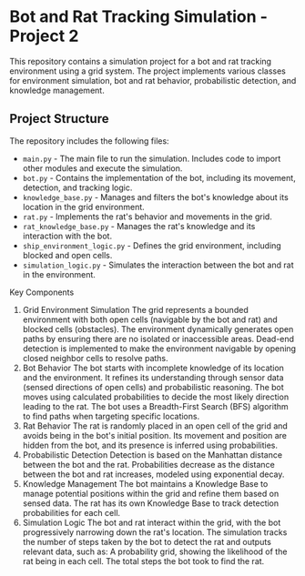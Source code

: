 # Bot and Rat Tracking Simulation - Project 2

This repository contains a simulation project for a bot and rat tracking environment using a grid system. The project implements various classes for environment simulation, bot and rat behavior, probabilistic detection, and knowledge management.

## Project Structure

The repository includes the following files:

- `main.py` - The main file to run the simulation. Includes code to import other modules and execute the simulation.
- `bot.py` - Contains the implementation of the bot, including its movement, detection, and tracking logic.
- `knowledge_base.py` - Manages and filters the bot's knowledge about its location in the grid environment.
- `rat.py` - Implements the rat's behavior and movements in the grid.
- `rat_knowledge_base.py` - Manages the rat's knowledge and its interaction with the bot.
- `ship_environment_logic.py` - Defines the grid environment, including blocked and open cells.
- `simulation_logic.py` - Simulates the interaction between the bot and rat in the environment.

Key Components
1. Grid Environment Simulation
The grid represents a bounded environment with both open cells (navigable by the bot and rat) and blocked cells (obstacles).
The environment dynamically generates open paths by ensuring there are no isolated or inaccessible areas.
Dead-end detection is implemented to make the environment navigable by opening closed neighbor cells to resolve paths.
2. Bot Behavior
The bot starts with incomplete knowledge of its location and the environment.
It refines its understanding through sensor data (sensed directions of open cells) and probabilistic reasoning.
The bot moves using calculated probabilities to decide the most likely direction leading to the rat.
The bot uses a Breadth-First Search (BFS) algorithm to find paths when targeting specific locations.
3. Rat Behavior
The rat is randomly placed in an open cell of the grid and avoids being in the bot's initial position.
Its movement and position are hidden from the bot, and its presence is inferred using probabilities.
4. Probabilistic Detection
Detection is based on the Manhattan distance between the bot and the rat.
Probabilities decrease as the distance between the bot and rat increases, modeled using exponential decay.
5. Knowledge Management
The bot maintains a Knowledge Base to manage potential positions within the grid and refine them based on sensed data.
The rat has its own Knowledge Base to track detection probabilities for each cell.
6. Simulation Logic
The bot and rat interact within the grid, with the bot progressively narrowing down the rat's location.
The simulation tracks the number of steps taken by the bot to detect the rat and outputs relevant data, such as:
A probability grid, showing the likelihood of the rat being in each cell.
The total steps the bot took to find the rat.
